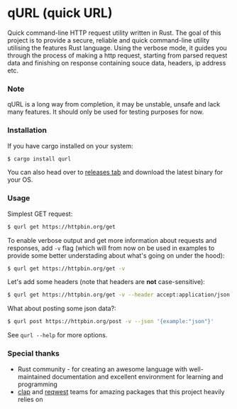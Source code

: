# qURL (quick URL)

Quick command-line HTTP request utility written in Rust.
The goal of this project is to provide a secure, reliable and quick command-line utility utilising the features Rust language.
Using the verbose mode, it guides you through the process of making a http request, starting from parsed request data and finishing on response containing souce data, headers, ip address etc.


### Note

qURL is a long way from completion, it may be unstable, unsafe and lack many features. It should only be used for testing purposes for now.


### Installation

If you have cargo installed on your system:

```bash
$ cargo install qurl
```

You can also head over to [releases tab](https://github.com/Zeerooth/qurl/releases/) and download the latest binary for your OS.


### Usage

Simplest GET request:

```bash
$ qurl get https://httpbin.org/get
```


To enable verbose output and get more information about requests and responses, add ``-v`` flag (which will from now on be used in examples to provide some better understading about what's going on under the hood):

```bash
$ qurl get https://httpbin.org/get -v
```


Let's add some headers (note that headers are **not** case-sensitive):

```bash
$ qurl get https://httpbin.org/get -v --header accept:application/json
```


What about posting some json data?:

```bash
$ qurl post https://httpbin.org/post -v --json '{example:"json"}'
```


See ``qurl --help`` for more options.


### Special thanks

* Rust community - for creating an awesome language with well-maintained documentation and excellent environment for learning and programming
* [clap](https://github.com/clap-rs/clap) and [reqwest](https://github.com/seanmonstar/reqwest) teams for amazing packages that this project heavily relies on
